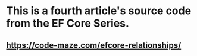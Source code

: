 # This is a fourth article's source code from the EF Core Series.
##  https://code-maze.com/efcore-relationships/
